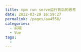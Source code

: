 ```yaml
---
title: npm run serve运行背后的思考
date: 2022-03-29 16:59:27
permalink: /pages/aa4558/
categories:
  - 前端
  - Vue
tags:
  - 
---
```

